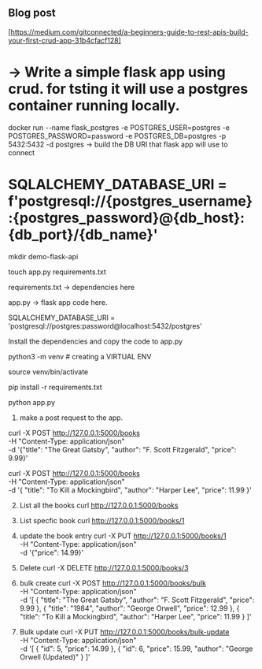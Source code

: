 ## Blog post

[https://medium.com/gitconnected/a-beginners-guide-to-rest-apis-build-your-first-crud-app-31b4cfacf128]

# -> Write a simple flask app using crud. for tsting it will use a postgres container running locally.
docker run --name flask_postgres -e POSTGRES_USER=postgres -e POSTGRES_PASSWORD=password -e POSTGRES_DB=postgres -p 5432:5432 -d postgres
-> build the DB URI that flask app will use to connect 

# SQLALCHEMY_DATABASE_URI = f'postgresql://{postgres_username}:{postgres_password}@{db_host}:{db_port}/{db_name}'

mkdir demo-flask-api

touch app.py requirements.txt 

requirements.txt -> dependencies here

app.py -> flask app code here. 

SQLALCHEMY_DATABASE_URI = 'postgresql://postgres:password@localhost:5432/postgres'

Install the dependencies  and copy the code to app.py


python3 -m venv # creating a VIRTUAL ENV

source venv/bin/activate

pip install -r requirements.txt

python app.py



1. make a post request to the app.
   
curl -X POST http://127.0.0.1:5000/books \
-H "Content-Type: application/json" \
-d '{"title": "The Great Gatsby", "author": "F. Scott Fitzgerald", "price": 9.99}'

curl -X POST http://127.0.0.1:5000/books \
-H "Content-Type: application/json" \
-d '{ "title": "To Kill a Mockingbird", "author": "Harper Lee", "price": 11.99 }'


2. List all the books
curl http://127.0.0.1:5000/books

3. List specfic book
curl http://127.0.0.1:5000/books/1

4. update the book entry
curl -X PUT http://127.0.0.1:5000/books/1 \
-H "Content-Type: application/json" \
-d '{"price": 14.99}'

5. Delete
curl -X DELETE http://127.0.0.1:5000/books/3

6. bulk create
curl -X POST http://127.0.0.1:5000/books/bulk \
-H "Content-Type: application/json" \
-d '[
  {
    "title": "The Great Gatsby",
    "author": "F. Scott Fitzgerald",
    "price": 9.99
  },
  {
    "title": "1984",
    "author": "George Orwell",
    "price": 12.99
  },
  {
    "title": "To Kill a Mockingbird",
    "author": "Harper Lee",
    "price": 11.99
  }
]'

7. Bulk update
curl -X PUT http://127.0.0.1:5000/books/bulk-update \
-H "Content-Type: application/json" \
-d '[
  {
    "id": 5,
    "price": 14.99
  },
  {
    "id": 6,
    "price": 15.99,
    "author": "George Orwell (Updated)"
  }
]'
